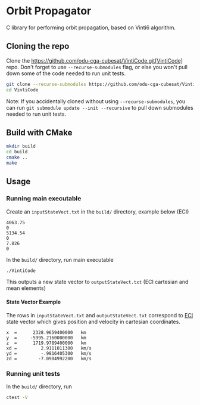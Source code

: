 # Orbit Propagator

C library for performing orbit propagation, based on Vinti6 algorithm.

## Cloning the repo

Clone the https://github.com/odu-cga-cubesat/VintiCode.git[VintiCode] repo. Don't forget to use `--recurse-submodules` flag, or else you won't pull down some of the code needed to run unit tests.

```bash
git clone --recurse-submodules https://github.com/odu-cga-cubesat/VintiCode.git
cd VintiCode
```

Note: If you accidentally cloned without using `--recurse-submodules`, you can run `git submodule update --init --recursive` to pull down submodules needed to run unit tests.

## Build with CMake

```bash
mkdir build
cd build
cmake ..
make
```

## Usage

### Running main executable

Create an `inputStateVect.txt` in the `build/` directory, example below (ECI)

```
4063.75
0
5134.54
0
7.826
0
```

In the `build/` directory, run main executable

```bash
./VintiCode
```

This outputs a new state vector to `outputStateVect.txt` (ECI cartesian and mean elements)

#### State Vector Example

The rows in `inputStateVect.txt` and `outputStateVect.txt` correspond to [ECI](https://en.wikipedia.org/wiki/Earth-centered_inertial) state vector which gives position and velocity in cartesian coordinates.
```
x  =      2328.9659400000   km
y  =     -5995.2160000000   km
z  =      1719.9789400000   km
xd =         2.9111011300   km/s
yd =         -.9816405300   km/s
zd =        -7.0904992200   km/s
```

### Running unit tests

In the `build/` directory, run

```bash
ctest -V
```

